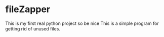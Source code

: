 # fileZapper
This is my first real python project so be nice
This is a simple program for getting rid of unused files.

